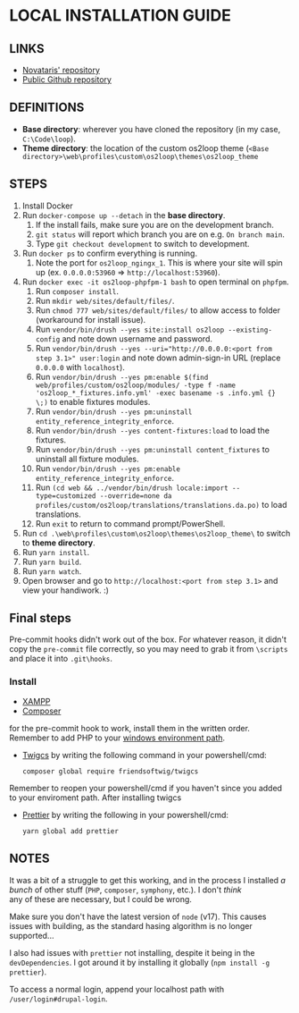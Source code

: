 # LOCAL INSTALLATION GUIDE

## LINKS

- [Novataris' repository](https://bitbucket.org/novataris/loop/src/main/)
- [Public Github repository](https://github.com/os2loop/os2loop)

## DEFINITIONS

- **Base directory**: wherever you have cloned the repository (in my case, `C:\Code\loop`).
- **Theme directory**: the location of the custom os2loop theme (`<Base directory>\web\profiles\custom\os2loop\themes\os2loop_theme`

## STEPS

1. Install Docker
2. Run `docker-compose up --detach` in the **base directory**.
    1. If the install fails, make sure you are on the development branch.
    2. `git status` will report which branch you are on e.g. `On branch main`.
    3. Type `git checkout development` to switch to development.
3. Run `docker ps` to confirm everything is running.
    1. Note the port for `os2loop_ngingx_1`. This is where your site will spin up (ex. `0.0.0.0:53960` => `http://localhost:53960`).
4. Run `docker exec -it os2loop-phpfpm-1 bash` to open terminal on `phpfpm`.
    1. Run `composer install`.
    2. Run `mkdir web/sites/default/files/`.
    3. Run `chmod 777 web/sites/default/files/` to allow access to folder (workaround for install issue).
    4. Run `vendor/bin/drush --yes site:install os2loop --existing-config` and note down username and password.
    5. Run `vendor/bin/drush --yes --uri="http://0.0.0.0:<port from step 3.1>" user:login` and note down admin-sign-in URL (replace `0.0.0.0` with `localhost`).
    6. Run `vendor/bin/drush --yes pm:enable $(find web/profiles/custom/os2loop/modules/ -type f -name 'os2loop_*_fixtures.info.yml' -exec basename -s .info.yml {} \;)`
	to enable fixtures modules.
    7. Run `vendor/bin/drush --yes pm:uninstall entity_reference_integrity_enforce`.
    8. Run `vendor/bin/drush --yes content-fixtures:load` to load the fixtures.
    9. Run `vendor/bin/drush --yes pm:uninstall content_fixtures` to uninstall all fixture modules.
    10. Run `vendor/bin/drush --yes pm:enable entity_reference_integrity_enforce`.
	11. Run `(cd web && ../vendor/bin/drush locale:import --type=customized --override=none da profiles/custom/os2loop/translations/translations.da.po)` to load translations.
    12. Run `exit` to return to command prompt/PowerShell.
5. Run `cd .\web\profiles\custom\os2loop\themes\os2loop_theme\` to switch to **theme directory**.
6. Run `yarn install`.
7. Run `yarn build`.
8. Run `yarn watch`.
9. Open browser and go to `http://localhost:<port from step 3.1>` and view your handiwork. :)

## Final steps

Pre-commit hooks didn't work out of the box. For whatever reason, it didn't copy the `pre-commit` file correctly, so you may need to grab it from `\scripts` and place it into `.git\hooks`.

### Install
- [XAMPP](https://www.apachefriends.org/download.html)
- [Composer](https://getcomposer.org/download/) 

for the pre-commit hook to work, install them in the written order. Remember to add PHP to your [windows environment path](https://dinocajic.medium.com/add-xampp-php-to-environment-variables-in-windows-10-af20a765b0ce).

- [Twigcs](https://github.com/friendsoftwig/twigcs) by writing the following command in your powershell/cmd:

    ```
    composer global require friendsoftwig/twigcs
    ```

Remember to reopen your powershell/cmd if you haven't since you added to your enviroment path. After installing twigcs

- [Prettier](https://prettier.io/docs/en/install.html) by writing the following in your powershell/cmd:

    ```
    yarn global add prettier
    ```

## NOTES

It was a bit of a struggle to get this working, and in the process I installed _a bunch_ of other stuff (`PHP`, `composer`, `symphony`, etc.). I don't _think_ \
any of these are necessary, but I could be wrong.

Make sure you don't have the latest version of `node` (v17). This causes issues with building, as the standard hasing algorithm is no longer supported...

I also had issues with `prettier` not installing, despite it being in the `devDependencies`. I got around it by installing it globally (`npm install -g prettier`).

To access a normal login, append your localhost path with `/user/login#drupal-login`.